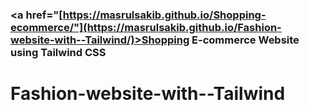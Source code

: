 ### <a href="[https://masrulsakib.github.io/Shopping-ecommerce/"](https://masrulsakib.github.io/Fashion-website-with--Tailwind/)>Shopping E-commerce Website using Tailwind CSS</a>
# Fashion-website-with--Tailwind
